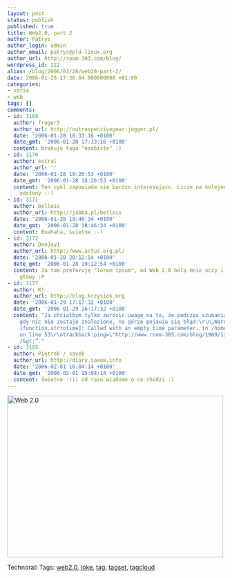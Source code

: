 ```yaml
---
layout: post
status: publish
published: true
title: Web2.0, part 2
author: Patrys
author_login: admin
author_email: patrys@pld-linux.org
author_url: http://room-303.com/blog/
wordpress_id: 222
alias: /blog/2006/01/28/web20-part-2/
date: 2006-01-28 17:36:04.000000000 +01:00
categories:
- varia
- web
tags: []
comments:
- id: 3168
  author: froger3
  author_url: http://outrospectivegear.jogger.pl/
  date: '2006-01-28 18:33:16 +0100'
  date_gmt: '2006-01-28 17:33:16 +0100'
  content: brakuje taga "osobiste" :)
- id: 3170
  author: estral
  author_url: ''
  date: '2006-01-28 19:26:53 +0100'
  date_gmt: '2006-01-28 18:26:53 +0100'
  content: Ten cykl zapowiada się bardzo interesująco. Licze na kolejne, równie dobre
    odsłony :-]
- id: 3171
  author: bellois
  author_url: http://jabba.pl/bellois
  date: '2006-01-28 19:46:34 +0100'
  date_gmt: '2006-01-28 18:46:34 +0100'
  content: Buahaha, świetne :-)
- id: 3172
  author: DeeJay1
  author_url: http://www.actus.org.pl/
  date: '2006-01-28 20:12:54 +0100'
  date_gmt: '2006-01-28 19:12:54 +0100'
  content: Ja tam preferuję "lorem ipsum", od Web 2.0 bolą mnie oczy i mam zawroty
    głowy :P
- id: 3177
  author: K!
  author_url: http://blog.krzysiek.org
  date: '2006-01-29 17:17:32 +0100'
  date_gmt: '2006-01-29 16:17:32 +0100'
  content: "Ja chciałbym tylko zwrócić uwagę na to, że podczas szukania w archiwum,
    gdy nic nie zostaje znalezione, na górze pojawia się błąd:\r\n„Warning: strtotime()
    [function.strtotime]: Called with an empty time parameter. in /home/.hawn/revolta/room-303.com/blog/wp-includes/template-functions-links.php
    on line 53\r\ntrackback:ping=\"http://www.room-303.com/blog/1969/12/31//trackback/\"
    /&gt;”."
- id: 3185
  author: Piotrek / savek
  author_url: http://diary.savek.info
  date: '2006-02-01 16:04:14 +0100'
  date_gmt: '2006-02-01 15:04:14 +0100'
  content: Świetne :))) od razu wiadomo o co chodzi :)
---
```

<p class="strip"><a href="http://www.flickr.com/photos/90175672@N00/92177298/" title="Photo Sharing"><img src="http://static.flickr.com/25/92177298_39accd3839.jpg" width="500" height="375" alt="Web 2.0" /></a></p>

Technorati Tags: <a href="http://technorati.com/tag/web2.0" rel="tag">web2.0</a>, <a href="http://technorati.com/tag/joke" rel="tag">joke</a>, <a href="http://technorati.com/tag/tag" rel="tag">tag</a>, <a href="http://technorati.com/tag/tagset" rel="tag">tagset</a>, <a href="http://technorati.com/tag/tagcloud" rel="tag">tagcloud</a>
